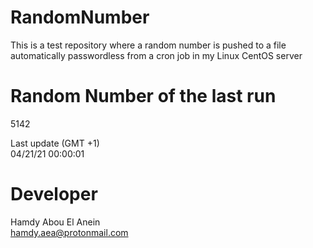# RandomNumber    
This is a test repository where a random number is pushed to a file automatically passwordless from a cron job in my Linux CentOS server    
# Random Number of the last run   
5142
      
Last update (GMT +1)    
04/21/21 00:00:01
# Developer    
Hamdy Abou El Anein   
hamdy.aea@protonmail.com
